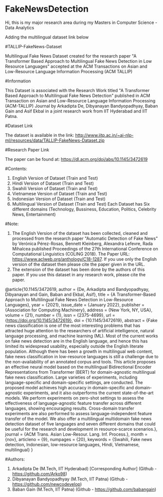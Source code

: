 # FakeNewsDetection
Hi, this is my major research area during my Masters in Computer Science - Data Analytics

Adding the multilingual dataset link below

#TALLIP-FakeNews-Dataset

Multilingual Fake News Dataset created for the research paper "A Transformer Based Approach to Multilingual Fake News Detection in Low Resource Languages" accepted at the ACM Transactions on Asian and Low-Resource Language Information Processing (ACM TALLIP)

#Information

This Dataset is associated with the Research Work titled "A Transformer Based Approach to Multilingual Fake News Detection" published in ACM Transaction on Asian and Low-Resource Language Information Processing (ACM-TALLIP) Journal by Arkadipta De, Dibyanayan Bandyopadhyay, Baban Gain and Asif Ekbal in a joint research work from IIT Hyderabad and IIT Patna.

#Dataset Link

The dataset is available in the link: http://www.iitp.ac.in/~ai-nlp-ml/resources/data/TALLIP-FakeNews-Dataset.zip

#Research Paper Link

The paper can be found at: https://dl.acm.org/doi/abs/10.1145/3472619

#Contents:

1. English Version of Dataset (Train and Test)
2. Hindi Version of Dataset (Train and Test)
3. Swahili Version of Dataset (Train and Test)
4. Vietnamese Version of Dataset (Train and Test)
5. Indonesian Version of Dataset (Train and Test)
6. Multilingual Version of Dataset (Train and Test) Each Dataset has Six different domains (Technology, Bussiness, Education, Politics, Celebrity News, Entertainment)


#Note:

1. The English Version of the dataset has been collected, cleaned and processed from the research paper "Automatic Detection of Fake News" by Verónica Pérez-Rosas, Bennett Kleinberg, Alexandra Lefevre, Rada Mihalcea published Proceedings of the 27th International Conference on Computational Linguistics (COLING 2018). The Paper URL: https://www.aclweb.org/anthology/C18-1287. If you use only the English version of the dataset then please cite the paper given in the URL.
2. The extension of the dataset has been done by the authors of this paper. If you use this dataset in any research work, please cite the paper.

@article{10.1145/3472619,
author = {De, Arkadipta and Bandyopadhyay, Dibyanayan and Gain, Baban and Ekbal, Asif},
title = {A Transformer-Based Approach to Multilingual Fake News Detection in Low-Resource Languages},
year = {2021},
issue_date = {January 2022},
publisher = {Association for Computing Machinery},
address = {New York, NY, USA},
volume = {21},
number = {1},
issn = {2375-4699},
url = {https://doi.org/10.1145/3472619},
doi = {10.1145/3472619},
abstract = {Fake news classification is one of the most interesting problems that has attracted huge attention to the researchers of artificial intelligence, natural language processing, and machine learning (ML). Most of the current works on fake news detection are in the English language, and hence this has limited its widespread usability, especially outside the English literate population. Although there has been a growth in multilingual web content, fake news classification in low-resource languages is still a challenge due to the non-availability of an annotated corpus and tools. This article proposes an effective neural model based on the multilingual Bidirectional Encoder Representations from Transformer (BERT) for domain-agnostic multilingual fake news classification. Large varieties of experiments, including language-specific and domain-specific settings, are conducted. The proposed model achieves high accuracy in domain-specific and domain-agnostic experiments, and it also outperforms the current state-of-the-art models. We perform experiments on zero-shot settings to assess the effectiveness of language-agnostic feature transfer across different languages, showing encouraging results. Cross-domain transfer experiments are also performed to assess language-independent feature transfer of the model. We also offer a multilingual multidomain fake news detection dataset of five languages and seven different domains that could be useful for the research and development in resource-scarce scenarios.},
journal = {ACM Trans. Asian Low-Resour. Lang. Inf. Process.},
month = {nov},
articleno = {9},
numpages = {20},
keywords = {Swahili, Fake news detection, Indonesian, low-resource languages, Hindi, Vietnamese, multilingual}
}

#Authors:

1. Arkadipta De (M.Tech, IIT Hyderabad) [Corresponding Author] (Github - https://github.com/Arko98)
2. Dibyanayan Bandyopadhyay (M.Tech, IIT Patna) (Github - https://github.com/newcodevelop)
3. Baban Gain (M.Tech, IIT Patna) (Github - https://github.com/babangain)
